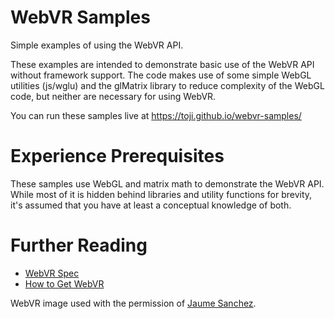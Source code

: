 # WebVR Samples
Simple examples of using the WebVR API.

These examples are intended to demonstrate basic use of the WebVR API without framework support.
The code makes use of some simple WebGL utilities (js/wglu) and the glMatrix library to reduce
complexity of the WebGL code, but neither are necessary for using WebVR.

You can run these samples live at https://toji.github.io/webvr-samples/

# Experience Prerequisites
These samples use WebGL and matrix math to demonstrate the WebVR API. While most of it is hidden
behind libraries and utility functions for brevity, it's assumed that you have at least a
conceptual knowledge of both.

# Further Reading
 - [WebVR Spec](https://mozvr.github.io/webvr-spec/)
 - [How to Get WebVR](http://webvr.info/)

WebVR image used with the permission of [Jaume Sanchez](https://www.clicktorelease.com/).
